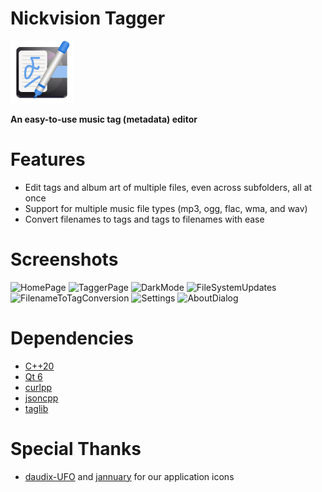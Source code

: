 # Nickvision Tagger
<img src="NickvisionTagger/Resources/icon.svg" width="100" height="100"/>

**An easy-to-use music tag (metadata) editor**

# Features
- Edit tags and album art of multiple files, even across subfolders, all at once
- Support for multiple music file types (mp3, ogg, flac, wma, and wav)
- Convert filenames to tags and tags to filenames with ease

# Screenshots
![HomePage](https://user-images.githubusercontent.com/17648453/182715165-5ae6ed5f-e481-4ddd-b762-a5d72bbc6902.png)
![TaggerPage](https://user-images.githubusercontent.com/17648453/182715170-3ad2c7da-f245-45c8-aa8a-7c7ab6346ef6.png)
![DarkMode](https://user-images.githubusercontent.com/17648453/182715178-b0807e90-1877-4ec9-abab-bcd5aa3644d8.png)
![FileSystemUpdates](https://user-images.githubusercontent.com/17648453/182715183-2c6430c6-b11c-4678-a88e-cfb03d2e054a.png)
![FilenameToTagConversion](https://user-images.githubusercontent.com/17648453/182715191-b1db5dcf-3cef-46f0-80d3-b6cc8fbe1749.png)
![Settings](https://user-images.githubusercontent.com/17648453/182715202-d55b2698-c15b-4ec9-a834-04896e2ebb67.png)
![AboutDialog](https://user-images.githubusercontent.com/17648453/182715210-e9710aba-20f2-4b7c-ab11-72ba4d0d127a.png)

# Dependencies
- [C++20](https://en.cppreference.com/w/cpp/20)
- [Qt 6](https://www.qt.io/product/qt6)
- [curlpp](http://www.curlpp.org/)
- [jsoncpp](https://github.com/open-source-parsers/jsoncpp)
- [taglib](https://taglib.org/)

# Special Thanks
- [daudix-UFO](https://github.com/daudix-UFO) and [jannuary](https://github.com/jannuary) for our application icons
